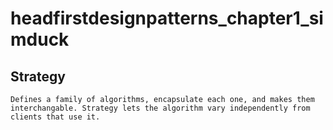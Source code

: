 # headfirstdesignpatterns_chapter1_simduck
## Strategy
    Defines a family of algorithms, encapsulate each one, and makes them interchangable. Strategy lets the algorithm vary independently from clients that use it.
